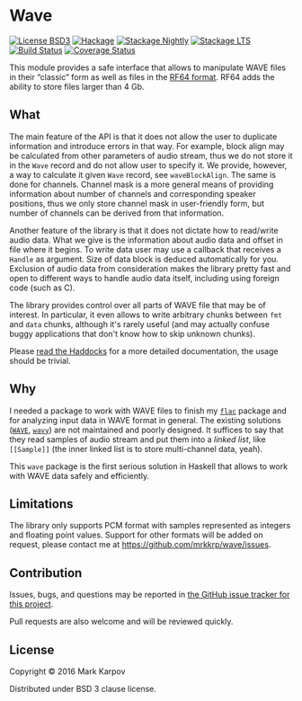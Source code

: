 # Wave

[![License BSD3](https://img.shields.io/badge/license-BSD3-brightgreen.svg)](http://opensource.org/licenses/BSD-3-Clause)
[![Hackage](https://img.shields.io/hackage/v/wave.svg?style=flat)](https://hackage.haskell.org/package/wave)
[![Stackage Nightly](http://stackage.org/package/wave/badge/nightly)](http://stackage.org/nightly/package/wave)
[![Stackage LTS](http://stackage.org/package/wave/badge/lts)](http://stackage.org/lts/package/wave)
[![Build Status](https://travis-ci.org/mrkkrp/wave.svg?branch=master)](https://travis-ci.org/mrkkrp/wave)
[![Coverage Status](https://coveralls.io/repos/mrkkrp/wave/badge.svg?branch=master&service=github)](https://coveralls.io/github/mrkkrp/wave?branch=master)

This module provides a safe interface that allows to manipulate WAVE files
in their “classic” form as well as files in
the [RF64 format](https://tech.ebu.ch/docs/tech/tech3306-2009.pdf). RF64
adds the ability to store files larger than 4 Gb.

## What

The main feature of the API is that it does not allow the user to duplicate
information and introduce errors in that way. For example, block align may
be calculated from other parameters of audio stream, thus we do not store it
in the `Wave` record and do not allow user to specify it. We provide,
however, a way to calculate it given `Wave` record, see `waveBlockAlign`.
The same is done for channels. Channel mask is a more general means of
providing information about number of channels and corresponding speaker
positions, thus we only store channel mask in user-friendly form, but number
of channels can be derived from that information.

Another feature of the library is that it does not dictate how to read/write
audio data. What we give is the information about audio data and offset in
file where it begins. To write data user may use a callback that receives a
`Handle` as argument. Size of data block is deduced automatically for you.
Exclusion of audio data from consideration makes the library pretty fast and
open to different ways to handle audio data itself, including using foreign
code (such as C).

The library provides control over all parts of WAVE file that may be of
interest. In particular, it even allows to write arbitrary chunks between
`fmt` and `data` chunks, although it's rarely useful (and may actually
confuse buggy applications that don't know how to skip unknown chunks).

Please [read the Haddocks](https://hackage.haskell.org/package/wave) for a
more detailed documentation, the usage should be trivial.

## Why

I needed a package to work with WAVE files to finish
my [`flac`](https://github.com/mrkkrp/flac) package and for analyzing input
data in WAVE format in general. The existing solutions
([`WAVE`](https://hackage.haskell.org/package/WAVE),
[`wavy`](https://hackage.haskell.org/package/wavy)) are not maintained and
poorly designed. It suffices to say that they read samples of audio stream
and put them into a *linked list*, like `[[Sample]]` (the inner linked list
is to store multi-channel data, yeah).

This `wave` package is the first serious solution in Haskell that allows to
work with WAVE data safely and efficiently.

## Limitations

The library only supports PCM format with samples represented as integers
and floating point values. Support for other formats will be added on
request, please contact me at https://github.com/mrkkrp/wave/issues.

## Contribution

Issues, bugs, and questions may be reported in [the GitHub issue tracker for
this project](https://github.com/mrkkrp/wave/issues).

Pull requests are also welcome and will be reviewed quickly.

## License

Copyright © 2016 Mark Karpov

Distributed under BSD 3 clause license.
